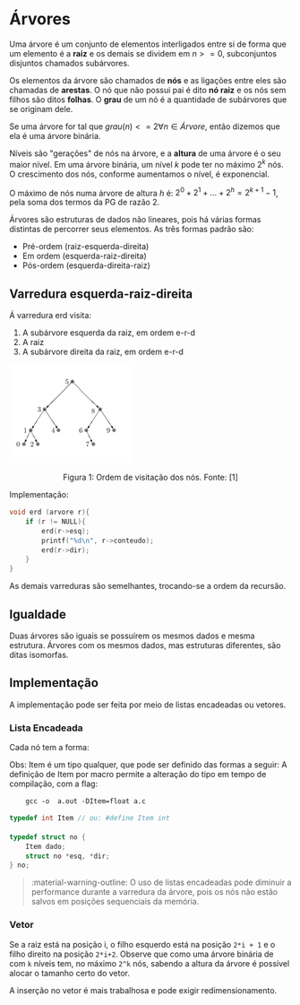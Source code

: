 # Árvores

Uma árvore é um conjunto de elementos interligados entre si de forma que um elemento é a **raiz** e os demais se dividem em $n>=0$, subconjuntos disjuntos chamados subárvores.

Os elementos da árvore são chamados de **nós** e as ligações entre eles são chamadas de **arestas**. O nó que não possui pai é dito **nó raiz** e os nós sem filhos são ditos **folhas**. O **grau** de um nó é a quantidade de subárvores que se originam dele.

Se uma árvore for tal que $grau(n)<=2  \forall n \in Árvore$, então dizemos que ela é uma árvore binária.

Níveis são "gerações" de nós na árvore, e a **altura** de uma árvore é o seu maior nível. Em uma árvore binária, um nível $k$ pode ter no máximo $2^k$ nós. O crescimento dos nós, conforme aumentamos o nível, é exponencial.

O  máximo de nós numa árvore de altura $h$ é: $2^0+2^1+...+2^h = 2^{k+1}-1$, pela soma dos termos da PG de razão 2.

Árvores são estruturas de dados não lineares, pois há várias formas distintas de percorrer seus elementos. As três formas padrão são:

- Pré-ordem (raiz-esquerda-direita)
- Em ordem (esquerda-raiz-direita)
- Pós-ordem (esquerda-direita-raiz)

## Varredura esquerda-raiz-direita

Á varredura erd visita:

1. A subárvore esquerda da raiz, em ordem e-r-d
2. A raiz
3. A subárvore direita da raiz, em ordem e-r-d

![](assets/arvores_17_23_57.png)
<div style="text-align: center">
<p>
Figura 1: Ordem de visitação dos nós. Fonte: [1]
</p>
</div>

Implementação:

```c
void erd (arvore r){
    if (r != NULL){
        erd(r->esq);
        printf("%d\n", r->conteudo);
        erd(r->dir);
    }
}
```

As demais varreduras são semelhantes, trocando-se a ordem da recursão.

## Igualdade

Duas árvores são iguais se possuírem os mesmos dados e mesma estrutura. Árvores com os mesmos dados, mas estruturas diferentes, são ditas isomorfas.

## Implementação

A implementação pode ser feita por meio de listas encadeadas ou vetores.

### Lista Encadeada

Cada nó tem a forma:

Obs: Item é um tipo qualquer, que pode ser definido das formas a seguir:
A definição de Item por macro permite a alteração do tipo em tempo de compilação, com a flag:

```shell
    gcc -o  a.out -DItem=float a.c
```

```c
typedef int Item // ou: #define Item int 

typedef struct no {
    Item dado;
    struct no *esq, *dir;
} no;
```

> :material-warning-outline: O uso de listas encadeadas pode diminuir a performance durante a varredura da árvore, pois os nós não estão salvos em posições sequenciais da memória.

### Vetor

Se a raiz está na posição i, o filho esquerdo está na posição `2*i + 1` e o filho direito na posição `2*i+2`. Observe que como uma árvore binária de com `k` níveis tem, no máximo `2^k` nós, sabendo a altura da árvore é possível alocar o tamanho certo do vetor.

A inserção no vetor é mais trabalhosa e pode exigir redimensionamento.
